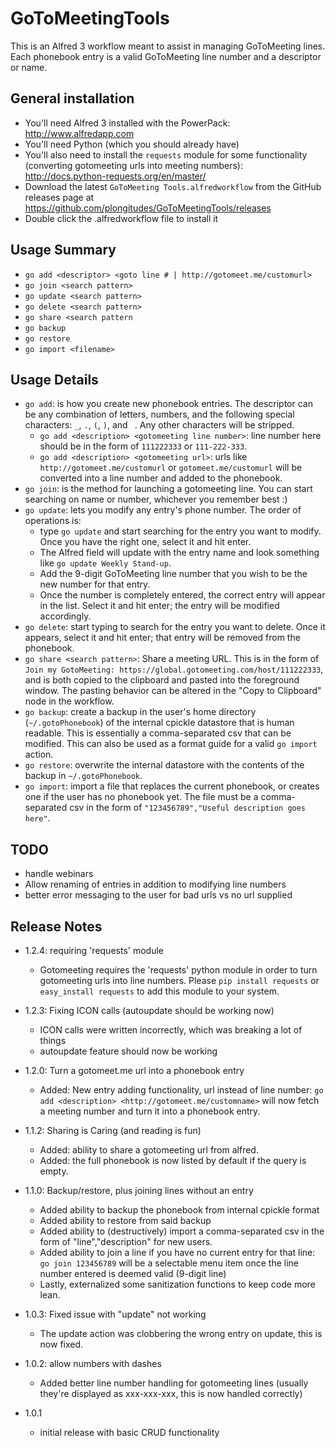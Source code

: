 # GoToMeetingTools
This is an Alfred 3 workflow meant to assist in managing GoToMeeting lines. Each phonebook entry is a valid GoToMeeting line number and a descriptor or name.

## General installation

- You'll need Alfred 3 installed with the PowerPack: http://www.alfredapp.com
- You'll need Python (which you should already have)
- You'll also need to install the `requests` module for some functionality (converting gotomeeting urls into meeting numbers): http://docs.python-requests.org/en/master/
- Download the latest `GoToMeeting Tools.alfredworkflow` from the GitHub releases page at https://github.com/plongitudes/GoToMeetingTools/releases
- Double click the .alfredworkflow file to install it

## Usage Summary
- `go add <descriptor> <goto line # | http://gotomeet.me/customurl>`
- `go join <search pattern>`
- `go update <search pattern>`
- `go delete <search pattern>`
- `go share <search pattern`
- `go backup`
- `go restore`
- `go import <filename>`

## Usage Details
- `go add`: is how you create new phonebook entries. The descriptor can be any combination of letters, numbers, and the following special characters: `_`, `.`, `(`, `)`, and ` `. Any other characters will be stripped.
    - `go add <description> <gotomeeting line number>`: line number here should be in the form of `111222333` or `111-222-333`.
    - `go add <description> <gotomeeting url>`: urls like `http://gotomeet.me/customurl` or `gotomeet.me/customurl` will be converted into a line number and added to the phonebook.
- `go join`: is the method for launching a gotomeeting line. You can start searching on name or number, whichever you remember best :)
- `go update`: lets you modify any entry's phone number. The order of operations is:
    - type `go update` and start searching for the entry you want to modify. Once you have the right one, select it and hit enter.
    - The Alfred field will update with the entry name and look something like `go update Weekly Stand-up`.
    - Add the 9-digit GoToMeeting line number that you wish to be the new number for that entry.
    - Once the number is completely entered, the correct entry will appear in the list. Select it and hit enter; the entry will be modified accordingly.
- `go delete`: start typing to search for the entry you want to delete. Once it appears, select it and hit enter; that entry will be removed from the phonebook.
- `go share <search pattern>`: Share a meeting URL. This is in the form of `Join my GotoMeeting: https://global.gotomeeting.com/host/111222333`, and is both copied to the clipboard and pasted into the foreground window. The pasting behavior can be altered in the "Copy to Clipboard" node in the workflow.
- `go backup`: create a backup in the user's home directory (`~/.gotoPhonebook`) of the internal cpickle datastore that is human readable. This is essentially a comma-separated csv that can be modified. This can also be used as a format guide for a valid `go import` action.
- `go restore`: overwrite the internal datastore with the contents of the backup in `~/.gotoPhonebook`.
- `go import`: import a file that replaces the current phonebook, or creates one if the user has no phonebook yet. The file must be a comma-separated csv in the form of `"123456789","Useful description goes here"`.

## TODO
- handle webinars
- Allow renaming of entries in addition to modifying line numbers
- better error messaging to the user for bad urls vs no url supplied

## Release Notes
- 1.2.4: requiring 'requests' module
    - Gotomeeting requires the 'requests' python module in order to turn gotomeeting urls into line numbers. Please `pip install requests` or `easy_install requests` to add this module to your system.
- 1.2.3: Fixing ICON calls (autoupdate should be working now)
    - ICON calls were written incorrectly, which was breaking a lot of things
    - autoupdate feature should now be working
- 1.2.0: Turn a gotomeet.me url into a phonebook entry
    - Added: New entry adding functionality, url instead of line number: `go add <description> <http://gotomeet.me/customname>` will now fetch a meeting number and turn it into a phonebook entry.

- 1.1.2: Sharing is Caring (and reading is fun)
    - Added: ability to share a gotomeeting url from alfred.
    - Added: the full phonebook is now listed by default if the query is empty.

- 1.1.0: Backup/restore, plus joining lines without an entry
    - Added ability to backup the phonebook from internal cpickle format
    - Added ability to restore from said backup
    - Added ability to (destructively) import a comma-separated csv in the form of "line","description" for new users.
    - Added ability to join a line if you have no current entry for that line: `go join 123456789` will be a selectable menu item once the line number entered is deemed valid (9-digit line)
    - Lastly, externalized some sanitization functions to keep code more lean.

- 1.0.3: Fixed issue with "update" not working
    - The update action was clobbering the wrong entry on update, this is now fixed.

- 1.0.2: allow numbers with dashes
    - Added better line number handling for gotomeeting lines (usually they're displayed as xxx-xxx-xxx, this is now handled correctly)

- 1.0.1
    - initial release with basic CRUD functionality

